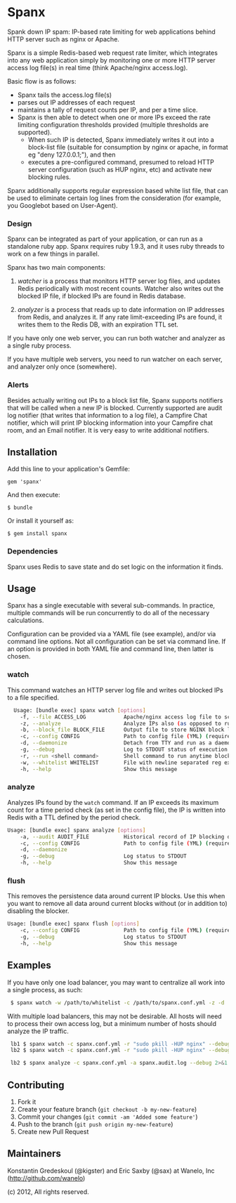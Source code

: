 # Spanx

Spank down IP spam: IP-based rate limiting for web applications behind HTTP server such as nginx or Apache.

Spanx is a simple Redis-based web request rate limiter, which integrates into any web application simply by monitoring
one or more HTTP server access log file(s) in real time (think Apache/nginx access.log).

Basic flow is as follows:

* Spanx tails the access.log file(s)
* parses out IP addresses of each request
* maintains a tally of request counts per IP, and per a time slice.
* Spanx is then able to detect when one or more IPs exceed the rate limiting configuration thresholds provided
(multiple thresholds are supported).
  * When such IP is detected, Spanx immediately writes it out into a block-list file (suitable for consumption by nginx or
apache, in format eg "deny 127.0.0.1;"), and then
  * executes a pre-configured command, presumed to reload HTTP server configuration (such as HUP nginx, etc) and activate new blocking rules.

Spanx additionally supports regular expression based white list file, that can be used to eliminate certain log lines
from the consideration (for example, you Googlebot based on User-Agent).

### Design

Spanx can be integrated as part of your application, or can run as a standalone ruby app.  Spanx requires ruby
1.9.3, and it uses ruby threads to work on a few things in parallel.

Spanx has two main components:

1. *watcher* is a process that monitors HTTP server log files, and updates Redis periodically with most recent counts.
   Watcher also writes out the blocked IP file, if blocked IPs are found in Redis database.

2. *analyzer* is a process that reads up to date information on IP addresses from Redis, and analyzes it. If any rate
   limit-exceeding IPs are found, it writes them to the Redis DB, with an expiration TTL set.

If you have only one web server, you can run both watcher and analyzer as a single ruby process.

If you have multiple web servers, you need to run watcher on each server, and analyzer only once (somewhere).

### Alerts

Besides actually writing out IPs to a block list file, Spanx supports notifiers that will be called when a new IP
is blocked.  Currently supported are audit log notifier (that writes that information to a log file), a Campfire
Chat notifier, which will print IP blocking information into your Campfire chat room, and an Email notifier. It is
very easy to write additional notifiers.

## Installation

Add this line to your application's Gemfile:

    gem 'spanx'

And then execute:

    $ bundle

Or install it yourself as:

    $ gem install spanx

### Dependencies

Spanx uses Redis to save state and do set logic on the information it finds.

## Usage

Spanx has a single executable with several sub-commands. In practice, multiple commands will
be run concurrently to do all of the necessary calculations.

Configuration can be provided via a YAML file (see example), and/or via command line options. Not
all configuration can be set via command line. If an option is provided in both YAML file and command line,
then latter is chosen.


### watch

This command watches an HTTP server log file and writes out blocked IPs to a file specified.

```bash
  Usage: [bundle exec] spanx watch [options]
    -f, --file ACCESS_LOG            Apache/nginx access log file to scan continuously
    -z, --analyze                    Analyze IPs also (as opposed to running `spanx analyze` in another process)
    -b, --block_file BLOCK_FILE      Output file to store NGINX block list
    -c, --config CONFIG              Path to config file (YML) (required)
    -d, --daemonize                  Detach from TTY and run as a daemon
    -g, --debug                      Log to STDOUT status of execution and some time metrics
    -r, --run <shell command>        Shell command to run anytime blocked ip file changes, for example "sudo pkill -HUP nginx"
    -w, --whitelist WHITELIST        File with newline separated reg exps, to exclude lines from access log
    -h, --help                       Show this message
```

### analyze

Analyzes IPs found by the `watch` command. If an IP exceeds its maximum count for a time
period check (as set in the config file), the IP is written into Redis with a TTL defined by the
period check.

```bash
Usage: [bundle exec] spanx analyze [options]
    -a, --audit AUDIT_FILE           Historical record of IP blocking decisions
    -c, --config CONFIG              Path to config file (YML) (required)
    -d, --daemonize
    -g, --debug                      Log status to STDOUT
    -h, --help                       Show this message
```

### flush

This removes the persistence data around current IP blocks. Use this
when you want to remove all data around current blocks without (or in
addition to) disabling the blocker.

```bash
Usage: [bundle exec] spanx flush [options]
    -c, --config CONFIG              Path to config file (YML) (required)
    -g, --debug                      Log status to STDOUT
    -h, --help                       Show this message
```

## Examples

If you have only one load balancer, you may want to centralize all work into a single process, as such:

```bash
 $ spanx watch -w /path/to/whitelist -c /path/to/spanx.conf.yml -z -d
```

With multiple load balancers, this may not be desirable. All hosts will need to process their own access
log, but a minimum number of hosts should analyze the IP traffic.

```bash
 lb1 $ spanx watch -c spanx.conf.yml -r "sudo pkill -HUP nginx" --debug 2>&1 >> /var/log/spanx.watch.log &
 lb2 $ spanx watch -c spanx.conf.yml -r "sudo pkill -HUP nginx" --debug 2>&1 >> /var/log/spanx.watch.log &

 lb2 $ spanx analyze -c spanx.conf.yml -a spanx.audit.log --debug 2>&1 >> /var/log/spanx.analyze.log &
```

## Contributing

1. Fork it
2. Create your feature branch (`git checkout -b my-new-feature`)
3. Commit your changes (`git commit -am 'Added some feature'`)
4. Push to the branch (`git push origin my-new-feature`)
5. Create new Pull Request

## Maintainers

Konstantin Gredeskoul (@kigster) and Eric Saxby (@sax) at Wanelo, Inc (http://github.com/wanelo)

(c) 2012, All rights reserved.
